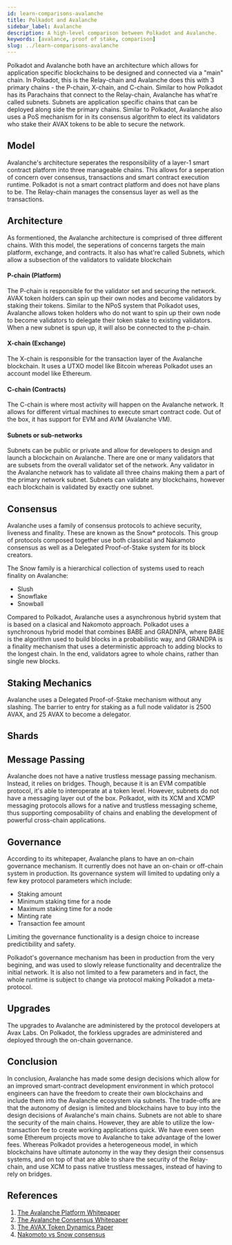 ```yaml
---
id: learn-comparisons-avalanche
title: Polkadot and Avalanche
sidebar_label: Avalanche
description: A high-level comparison between Polkadot and Avalanche.
keywords: [avalance, proof of stake, comparison]
slug: ../learn-comparisons-avalanche
---
```


<!-- TODO: Add links -->

Polkadot and Avalanche both have an architecture which allows for application specific blockchains to be designed and connected via a "main" chain. In Polkadot, this is the Relay-chain and Avalanche does this with 3 primary chains - the P-chain, X-chain, and C-chain. Similar to how Polkadot has its Parachains that connect to the Relay-chain, Avalanche has what're called subnets. Subnets are application specific chains that can be deployed along side the primary chains. Similar to Polkadot, Avalanche also uses a PoS mechanism for in its consensus algorithm to elect its validators who stake their AVAX tokens to be able to secure the network.

## Model

Avalanche's architecture seperates the responsibility of a layer-1 smart contract platform into three manageable chains. This allows for a seperation of concern over consensus, transactions and smart contract execution runtime. Polkadot is not a smart contract platform and does not have plans to be. The Relay-chain manages the consensus layer as well as the transactions.

## Architecture

As formentioned, the Avalanche architecture is comprised of three different chains. With this model, the seperations of concerns targets the main platform, exchange, and contracts. It also has what're called Subnets, which allow a subsection of the validators to validate blockchain

#### P-chain (Platform)

The P-chain is responsible for the validator set and securing the network. AVAX token holders can spin up their own nodes and become validators by staking their tokens. Similar to the NPoS system that Polkadot uses, Avalanche allows token holders who do not want to spin up their own node to become validators to delegate their token stake to existing validators. When a new subnet is spun up, it will also be connected to the p-chain. 

<!-- TODO: do subnet validators also have to validate the p-chain? In Polkadot collators do not have to do this, but they do have to sync with the relay chain effectively running a relay chain node on their machine. -->

#### X-chain (Exchange)

The X-chain is responsible for the transaction layer of the Avalanche blockchain. It uses a UTXO model like Bitcoin whereas Polkadot uses an account model like Ethereum.

<!-- TODO: Figure out what a Directed Acyclyc Graph (DAG) is in accordance to a linear blockchain. And state the different in the Polkadot model -->

#### C-chain (Contracts)

The C-chain is where most activity will happen on the Avalanche network. It allows for different virtual machines to execute smart contract code. Out of the box, it has support for EVM and AVM (Avalanche VM). 

#### Subnets or sub-networks

Subnets can be public or private and allow for developers to design and launch a blockchain on Avalanche. There are one or many validators that are subsets from the overall validator set of the network. Any validator in the Avalanche network has to validate all three chains making them a part of the primary network subnet. Subnets can validate any blockchains, however each blockchain is validated by exactly one subnet. 

<!-- TODO: How different is this model from the parachain model? Do subnets also have to use the avalanche consensus model? They have a choice of VM but do they of consensus? -->

## Consensus 

<!-- TODO: Dig into each Snow protocol in detail -->

Avalanche uses a family of consensus protocols to achieve security, liveness and finality. These are known as the Snow* protocols. This group of protocols composed together use both classical and Nakamoto consensus as well as a Delegated Proof-of-Stake system for its block creators.

The Snow family is a hierarchical collection of systems used to reach finality on Avalanche:

- Slush
- Snowflake
- Snowball


Compared to Polkadot, Avalanche uses a asynchronous hybrid system that is based on a clasical and Nakomoto approach. Polkadot uses a synchronous hybrid model that combines BABE and GRADNPA, where BABE is the algorithm used to build blocks in a probabilistic way, and GRANDPA is a finality mechanism that uses a deterministic approach to adding blocks to the longest chain. In the end, validators agree to whole chains, rather than single new blocks.

## Staking Mechanics

<!-- TODO: Add Polkadot comparison to become a validator and nominator -->

Avalanche uses a Delegated Proof-of-Stake mechanism without any slashing. The barrier to entry for staking as a full node validator is 2500 AVAX, and 25 AVAX to become a delegator. 

## Shards

<!-- TODO: Add sharding comparison... this will mainly be subnets vs parachains -->

## Message Passing

Avalanche does not have a native trustless message passing mechanism. Instead, it relies on bridges. Though, because it is an EVM compatible protocol, it's able to interoperate at a token level. However, subnets do not have a messaging layer out of the box. Polkadot, with its XCM and XCMP messaging protocols allows for a native and trustless messaging scheme, thus supporting composability of chains and enabling the development of powerful cross-chain applications.

## Governance
<!-- 
TODO: Add definitions to each key parameter that is subject to change via governance -->

According to its whitepaper, Avalanche plans to have an on-chain governance mechanism. It currently does not have an on-chain or off-chain system in production. Its governance system will limited to updating only a few key protocol parameters which include:

- Staking amount
- Minimum staking time for a node
- Maximum staking time for a node
- Minting rate
- Transaction fee amount

Limiting the governance functionality is a design choice to increase predictibility and safety.

Polkadot's governance mechanism has been in production from the very begining, and was used to slowly release functionality and decentralize the initial network. It is also not limited to a few parameters and in fact, the whole runtime is subject to change via protocol making Polkadot a meta-protocol.

## Upgrades

The upgrades to Avalanche are administered by the protocol developers at Avax Labs. On Polkadot, the forkless upgrades are administered and deployed through the on-chain governance.

## Conclusion

In conclusion, Avalanche has made some design decisions which allow for an improved smart-contract development environment in which protocol engineers can have the freedom to create their own blockchains and include them into the Avalanche ecosystem via subnets. The trade-offs are that the autonomy of design is limited and blockchains have to buy into the design decisions of Avalanche's main chains. Subnets are not able to share the security of the main chains. However, they are able to utilize the low-transaction fee to create working applications quick. We have even seen some Ethereum projects move to Avalanche to take advantage of the lower fees. Whereas Polkadot provides a heterogeneous model, in which blockchains have ultimate autonomy in the way they design their consensus systems, and on top of that are able to share the security of the Relay-chain, and use XCM to pass native trustless messages, instead of having to rely on bridges.

## References

1. [The Avalanche Platform Whitepaper](https://assets.website-files.com/5d80307810123f5ffbb34d6e/6008d7bbf8b10d1eb01e7e16_Avalanche%20Platform%20Whitepaper.pdf)
2. [The Avalanche Consensus Whitepaper](https://assets.website-files.com/5d80307810123f5ffbb34d6e/6009805681b416f34dcae012_Avalanche%20Consensus%20Whitepaper.pdf)
1. [The AVAX Token Dynamics Paper](https://assets.website-files.com/5d80307810123f5ffbb34d6e/6008d7bc56430d6b8792b8d1_Avalanche%20Native%20Token%20Dynamics.pdf)
1. [Nakomoto vs Snow consensus](https://gyuho.dev/nakamoto-bitcoin-vs-snow-avalanche-consensus.html#what-is-snow-consensus)



